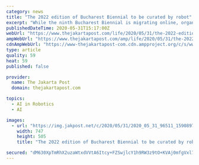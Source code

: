 ```yaml
---
category: news
title: "The 2022 edition of Bucharest Biennial to be curated by robot"
excerpt: "While the ninth Bucharest Biennial is migrating online, organizers have recently announced that an artificial intelligence system will curate the 2022 edition of the art fair."
publishedDateTime: 2020-05-31T15:17:00Z
webUrl: "https://www.thejakartapost.com/life/2020/05/31/the-2022-edition-of-bucharest-biennial-to-be-curated-by-robot.html"
ampWebUrl: "https://www.thejakartapost.com/amp/life/2020/05/31/the-2022-edition-of-bucharest-biennial-to-be-curated-by-robot.html"
cdnAmpWebUrl: "https://www-thejakartapost-com.cdn.ampproject.org/c/s/www.thejakartapost.com/amp/life/2020/05/31/the-2022-edition-of-bucharest-biennial-to-be-curated-by-robot.html"
type: article
quality: 59
heat: 59
published: false

provider:
  name: The Jakarta Post
  domain: thejakartapost.com

topics:
  - AI in Robotics
  - AI

images:
  - url: "https://img.jakpost.net/c/2020/05/31/2020_05_31_96511_1590897541._medium.jpg"
    width: 747
    height: 505
    title: "The 2022 edition of Bucharest Biennial to be curated by robot"

secured: "dM630XpTmRhX2uzaWtxdVVtA6Itcy+FZSwjlcY1h9RW3z9tO+KVAj0mfgVxl7Vp6u0YX9/ix36JbJUnWV+tYPYGZH2iwo1z76dEMPsWfu91pDRVXL9Y/o79GVSTNvDzPTCQkWB1ZfKX9CsL5nOY9CS0gJdIsu7O0YfZ1j6FsWFZaRf3iRI95NeMLBN5ZZoocKS5DEheg6tNrmYrqwXq9u7By+7hB1vRVQtsi7VSFCyh7X+8zrqa5YxrMo0vnCH0UW0YUJGsVnvhtBHi4ZRMtT+z9FlLFpfkD1lI3xQwhExCeIgn3SoQxJ3wJg0bGZMlB;ebtYE8s4xajxzZt2zzZcTw=="
---
```


